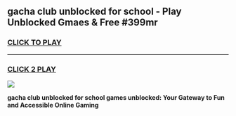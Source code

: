 
## gacha club unblocked for school - Play Unblocked Gmaes & Free #399mr
<h3>
<a href="https://news.freeplayer.one?title=gacha_club_unblocked_for_school&ref=24F">CLICK TO PLAY</a></h3>
<hr>

<h3>
<a href="https://news.freeplayer.one?title=gacha_club_unblocked_for_school&ref=24F">CLICK 2 PLAY</a>
  
</h3>

<a href="https://news.freeplayer.one?title=gacha_club_unblocked_for_school&ref=24F/"><img src="https://clearcache.store/games.png"></a>


**gacha club unblocked for school games unblocked: Your Gateway to Fun and Accessible Online Gaming**
